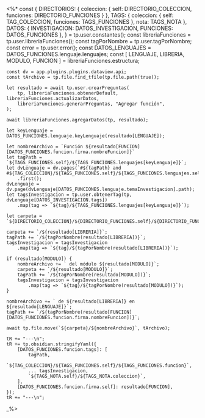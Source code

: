 <%*
    const { 
        DIRECTORIOS: { coleccion: { self: DIRECTORIO_COLECCION, funciones: DIRECTORIO_FUNCIONES } },
        TAGS: { coleccion: { self: TAG_COLECCION, funciones: TAGS_FUNCIONES }, nota: TAGS_NOTA },
        DATOS: { INVESTIGACION: DATOS_INVESTIGACION, FUNCIONES: DATOS_FUNCIONES },
    } = tp.user.constantes();
    const libreriaFunciones = tp.user.libreriaFunciones();
    const tagPorNombre = tp.user.tagPorNombre;
    const error = tp.user.error();
    const DATOS_LENGUAJES = DATOS_FUNCIONES.lenguaje.lenguajes;
    const [ LENGUAJE, LIBRERIA, MODULO, FUNCION ] = libreriaFunciones.estructura;

    const dv = app.plugins.plugins.dataview.api;
    const tArchivo = tp.file.find_tfile(tp.file.path(true));

    let resultado = await tp.user.crearPreguntas(
        tp, libreriaFunciones.obtenerDefault, libreriaFunciones.actualizarDatos,
        libreriaFunciones.generarPreguntas, "Agregar función",
    );

    await libreriaFunciones.agregarDatos(tp, resultado);

    let keyLenguaje = DATOS_FUNCIONES.lenguaje.keyLenguaje(resultado[LENGUAJE]);

    let nombreArchivo = `Función ${resultado[FUNCION][DATOS_FUNCIONES.funcion.firma.nombreFuncion]}`
    let tagPath = `${TAGS_FUNCIONES.self}/${TAGS_FUNCIONES.lenguajes[keyLenguaje]}`;
    let dvLenguaje = dv.pages(`#${tagPath} and #${TAG_COLECCION}/${TAGS_FUNCIONES.self}/${TAGS_FUNCIONES.lenguajes.self}`)
        .first();
    dvLenguaje = dv.page(dvLenguaje[DATOS_FUNCIONES.lenguaje.temaInvestigacion].path);
    let tagsInvestigacion = tp.user.obtenerTag(tp, dvLenguaje[DATOS_INVESTIGACION.tags])
        .map(tag => `${tag}/${TAGS_FUNCIONES.lenguajes[keyLenguaje]}`);

    let carpeta = `${DIRECTORIO_COLECCION}/${DIRECTORIO_FUNCIONES.self}/${DIRECTORIO_FUNCIONES[keyLenguaje]}`;

    carpeta += `/${resultado[LIBRERIA]}`;
    tagPath += `/${tagPorNombre(resultado[LIBRERIA])}`;
    tagsInvestigacion = tagsInvestigacion
        .map(tag => `${tag}/${tagPorNombre(resultado[LIBRERIA])}`);

    if (resultado[MODULO]) { 
        nombreArchivo += ` del módulo ${resultado[MODULO]}`;
        carpeta += `/${resultado[MODULO]}`;
        tagPath += `/${tagPorNombre(resultado[MODULO])}`;
        tagsInvestigacion = tagsInvestigacion
            .map(tag => `${tag}/${tagPorNombre(resultado[MODULO])}`);
    }

    nombreArchivo += ` de ${resultado[LIBRERIA]} en ${resultado[LENGUAJE]}`;
    tagPath += `/${tagPorNombre(resultado[FUNCION][DATOS_FUNCIONES.funcion.firma.nombreFuncion])}`;

    await tp.file.move(`${carpeta}/${nombreArchivo}`, tArchivo);

    tR += "---\n";
    tR += tp.obsidian.stringifyYaml({
        [DATOS_FUNCIONES.funcion.tags]: [
            tagPath,
            `${TAG_COLECCION}/${TAGS_FUNCIONES.self}/${TAGS_FUNCIONES.funcion}`,
            ... tagsInvestigacion,
            `${TAGS_NOTA.self}/${TAGS_NOTA.coleccion}`,
        ],
        [DATOS_FUNCIONES.funcion.firma.self]: resultado[FUNCION],
    });
    tR += "---\n";
_%>